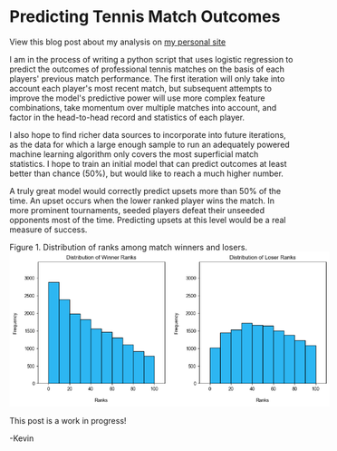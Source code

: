 # Predicting Tennis Match Outcomes

View this blog post about my analysis on [my personal site](https://kevinrosenfield.com/Predict-Tennis/)

I am in the process of writing a python script that uses logistic regression to predict the outcomes of professional tennis matches on the basis of each players' previous match performance. The first iteration will only take into account each player's most recent match, but subsequent attempts to improve the model's predictive power will use more complex feature combinations, take momentum over multiple matches into account, and factor in the head-to-head record and statistics of each player.

I also hope to find richer data sources to incorporate into future iterations, as the data for which a large enough sample to run an adequately powered machine learning algorithm only covers the most superficial match statistics. I hope to train an initial model that can predict outcomes at least better than chance (50%), but would like to reach a much higher number.

A truly great model would correctly predict upsets more than 50% of the time. An upset occurs when the lower ranked player wins the match. In more prominent tournaments, seeded players defeat their unseeded opponents most of the time. Predicting upsets at this level would be a real measure of success.

Figure 1. Distribution of ranks among match winners and losers.
<img src="/images/tennis_ranks.png" style="max-width:565px">

This post is a work in progress!

-Kevin